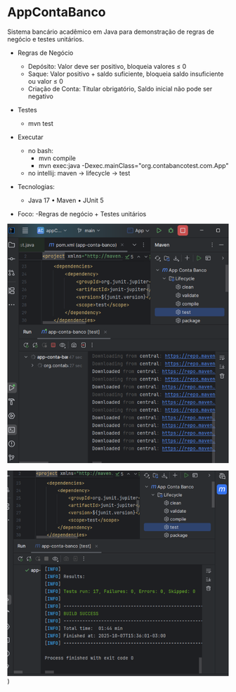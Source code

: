 # AppContaBanco

Sistema bancário acadêmico em Java para demonstração de regras de negócio e testes unitários.

+ Regras de Negócio
  - Depósito: Valor deve ser positivo, bloqueia valores ≤ 0
  -  Saque: Valor positivo + saldo suficiente, bloqueia saldo insuficiente ou valor ≤ 0
  -  Criação de Conta: Titular obrigatório, Saldo inicial não pode ser negativo
 
+ Testes
  - mvn test
 
+ Executar
  - no bash:
    - mvn compile
    - mvn exec:java -Dexec.mainClass="org.contabancotest.com.App"
  - no intellij: maven -> lifecycle -> test
 
+ Tecnologias:
  - Java 17 • Maven • JUnit 5
+ Foco:
  -Regras de negócio + Testes unitários

![Descrição da Imagem](https://github.com/reinaldolds/AppConta_B_Test/blob/main/img/test1app.png)

![Descrição da Imagem](https://github.com/reinaldolds/AppConta_B_Test/blob/main/img/test2app.png)
)
